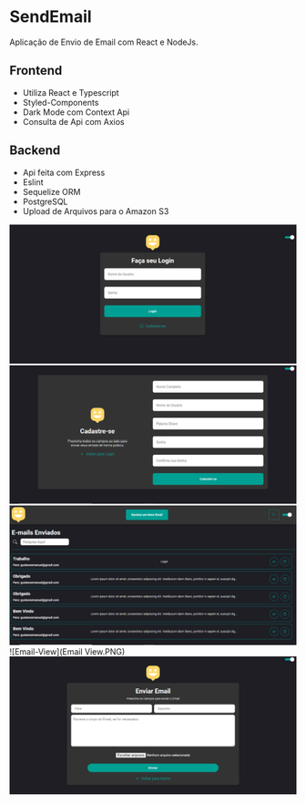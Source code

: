 # SendEmail
Aplicação de Envio de Email com React e NodeJs.

## Frontend

- Utiliza React e Typescript
- Styled-Components
- Dark Mode com Context Api
- Consulta de Api com Axios

## Backend

- Api feita com Express
- Eslint
- Sequelize ORM
- PostgreSQL
- Upload de Arquivos para o Amazon S3

![Login](Login.PNG)
![Página de Cadastro](Cadastro.PNG)
![Profile](Profile.PNG)
![Email-View](Email View.PNG)
![New-Email](RegisterEmail.PNG)
